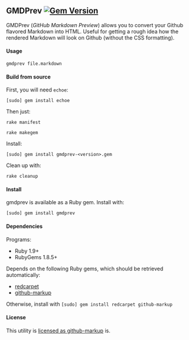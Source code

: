 ## GMDPrev [![Gem Version](https://badge.fury.io/rb/gmdprev.svg)](http://rubygems.org/gems/gmdprev)

GMDPrev (_GitHub Markdown Preview_) allows you to convert
your Github flavored Markdown into HTML.
Useful for getting a rough idea how the rendered Markdown
will look on Github (without the CSS formatting).

#### Usage

 `gmdprev file.markdown`
 

#### Build from source 
First, you will need `echoe`:

`[sudo] gem install echoe`

Then just:

`rake manifest`

`rake makegem`

Install:

`[sudo] gem install gmdprev-<version>.gem`

Clean up with:

`rake cleanup`

#### Install

gmdprev is available as a Ruby gem.
Install with:

`[sudo] gem install gmdprev`

#### Dependencies

Programs:

* Ruby 1.9+
* RubyGems 1.8.5+

Depends on the following Ruby gems, which should be retrieved automatically:

* [redcarpet](http://rubygems.org/gems/redcarpet)
* [github-markup](http://rubygems.org/gems/github-markup)

Otherwise, install with `[sudo] gem install redcarpet github-markup`

#### License

This utility is [licensed as github-markup](https://github.com/github/markup/blob/master/LICENSE) is.

